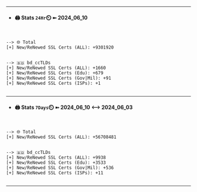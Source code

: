 

---
- #### 🖨️ **Stats** `24Hr`⏲️ ➼ 2024_06_10
```console


--> 🌐 Total
[+] New/ReNewed SSL Certs (ALL): +9301920


--> 🇧🇩 bd_ccTLDs
[+] New/ReNewed SSL Certs (ALL): +1660
[+] New/ReNewed SSL Certs (Edu): +679
[+] New/ReNewed SSL Certs (Gov|Mil): +91
[+] New/ReNewed SSL Certs (ISPs): +1


```

---
- #### 🖨️ **Stats** `7Days`⏲️ ➼ 2024_06_10 <--> 2024_06_03
```console


--> 🌐 Total
[+] New/ReNewed SSL Certs (ALL): +56708481


--> 🇧🇩 bd_ccTLDs
[+] New/ReNewed SSL Certs (ALL): +9938
[+] New/ReNewed SSL Certs (Edu): +3533
[+] New/ReNewed SSL Certs (Gov|Mil): +536
[+] New/ReNewed SSL Certs (ISPs): +11


```

---

